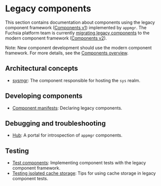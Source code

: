 # Legacy components

This section contains documentation about components using the legacy component
framework ([Components v1][glossary-components-v1]) implemented by `appmgr`.
The Fuchsia platform team is currently [migrating legacy components][migration]
to the modern component framework ([Components v2][glossary-components-v2]).

Note: New component development should use the modern component framework.
For more details, see the [Components overview][components-overview].

## Architectural concepts

- [sysmgr](sysmgr.md): The component responsible for hosting the `sys` realm.

## Developing components

- [Component manifests](component_manifests.md): Declaring legacy components.

## Debugging and troubleshooting

- [Hub](hub.md): A portal for introspection of `appmgr` components.

## Testing

- [Test components][test-component]: Implementing component tests with the
  legacy component framework.
- [Testing isolated cache storage][test-isolated-cache]: Tips for using cache
  storage in legacy component tests.

[components-overview]: /docs/concepts/components/v2/README.md
[glossary-components-v1]: /docs/glossary/README.md#components-v1
[glossary-components-v2]: /docs/glossary/README.md#components-v2
[migration]: /docs/contribute/open_projects/components/migration.md
[test-component]: /docs/concepts/testing/v1_test_component.md
[test-isolated-cache]: /docs/concepts/testing/testing_isolated_cache_storage.md
